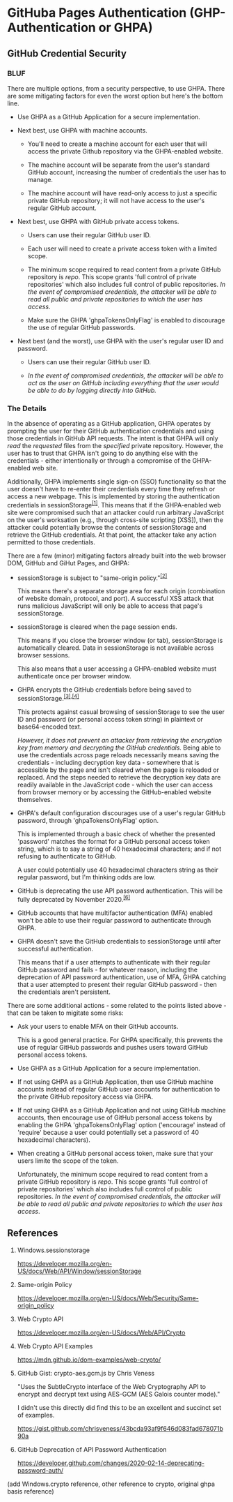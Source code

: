 # GitHuba Pages Authentication (GHP-Authentication or GHPA)

## GitHub Credential Security

### BLUF

There are multiple options, from a security perspective, to use GHPA. There are some mitigating factors for even the worst option but here's the bottom line.

 - Use GHPA as a GitHub Application for a secure implementation.

 - Next best, use GHPA with machine accounts.

    - You'll need to create a machine account for each user that will access the private Github repository via the GHPA-enabled website.

    - The machine account will be separate from the user's standard GitHub account, increasing the number of credentials the user has to manage.

    - The machine account will have read-only access to just a specific private GitHub repository; it will not have access to the user's regular GitHub account.
 
 - Next best, use GHPA with GitHub private access tokens.

    - Users can use their regular GitHub user ID.
 
    - Each user will need to create a private access token with a limited scope.

    - The minimum scope required to read content from a private GitHub repository is *repo*. This scope grants 'full control of private repositories' which also includes full control of public repositories. *In the event of compromised credentials, the attacker will be able to read all public and private repositories to which the user has access*.

    - Make sure the GHPA 'ghpaTokensOnlyFlag' is enabled to discourage the use of regular GitHub passwords.

 - Next best (and the worst), use GHPA with the user's regular user ID and password.

    - Users can use their regular GitHub user ID.

    - *In the event of compromised credentials, the attacker will be able to act as the user on GitHub including everything that the user would be able to do by logging directly into GitHub.*

### The Details

In the absence of operating as a GitHub application, GHPA operates by prompting the user for their GitHub authentication credentials and using those credentials in GitHub API requests. The intent is that GHPA will only *read* the *requested* files from the *specified* private repository. However, the user has to trust that GHPA isn't going to do anything else with the credentials - either intentionally or through a compromise of the GHPA-enabled web site.

Additionally, GHPA implements single sign-on (SSO) functionality so that the user doesn't have to re-enter their credentials every time they refresh or access a new webpage. This is implemented by storing the authentication credentials in sessionStorage<sup>[\[1\]](https://developer.mozilla.org/en-US/docs/Web/API/Window/sessionStorage)</sup>. This means that if the GHPA-enabled web site were compromised such that an attacker could run arbitrary JavaScript on the user's worksation (e.g., through cross-site scripting \[XSS\]), then the attacker could potentially browse the contents of sessionStorage and retrieve the GitHub credentials. At that point, the attacker take any action permitted to those credentials.

There are a few (minor) mitigating factors already built into the web browser DOM, GitHub and GiHut Pages, and GHPA:

 - sessionStorage is subject to "same-origin policy."<sup>[\[2\]](https://developer.mozilla.org/en-US/docs/Web/Security/Same-origin_policy)</sup>

   This means there's a separate storage area for each origin (combination of website domain, protocol, and port). A successful XSS attack that runs malicious JavaScript will only be able to access that page's sessionStorage.

 - sessionStorage is cleared when the page session ends.

   This means if you close the browser window (or tab), sessionStorage is automatically cleared. Data in sessionStorage is not available across browser sessions.

   This also means that a user accessing a GHPA-enabled website must authenticate once per browser window.

 - GHPA encrypts the GitHub credentials before being saved to sessionStorage.<sup>[\[3\]](https://developer.mozilla.org/en-US/docs/Web/API/Crypto),[\[4\]](https://developer.mozilla.org/en-US/docs/Web/API/Crypto)</sup>

    This protects against casual browsing of sessionStorage to see the user ID and password (or personal access token string) in plaintext or base64-encoded text.

    *However, it does not prevent an attacker from retrieving the encryption key from memory and decrypting the GitHub credentials.* Being able to use the credentials across page reloads necessarily means saving the credentials - including decryption key data - somewhere that is accessible by the page and isn't cleared when the page is reloaded or replaced. And the steps needed to retrieve the decryption key data are readily available in the JavaScript code - which the user can access from browser memory or by accessing the GitHub-enabled website themselves.

 - GHPA's default configuration discourages use of a user's regular GitHub password, through 'ghpaTokensOnlyFlag' option.

   This is implemented through a basic check of whether the presented 'password' matches the format for a GitHub personal access token string, which is to say a string of 40 hexadecimal characters; and if not refusing to authenticate to GitHub.

   A user could potentially use 40 hexadecimal characters string as their regular password, but I'm thinking odds are low.

 - GitHub is deprecating the use API password authentication. This will be fully deprecated by November 2020.<sup>[\[6\]](https://developer.github.com/changes/2020-02-14-deprecating-password-auth/)</sup>

 - GitHub accounts that have multifactor authentication (MFA) enabled won't be able to use their regular password to authenticate through GHPA.

 - GHPA doesn't save the GitHub credentials to sessionStorage until after successful authentication.

   This means that if a user attempts to authenticate with their regular GitHub password and fails - for whatever reason, including the deprecation of API password authentication, use of MFA, GHPA catching that a user attempted to present their regular GitHub password - then the credentials aren't persistent.

There are some additional actions - some related to the points listed above - that can be taken to migitate some risks:

 - Ask your users to enable MFA on their GitHub accounts.
 
   This is a good general practice. For GHPA specifically, this prevents the use of regular GitHub passwords and pushes users toward GitHub personal access tokens.

 - Use GHPA as a GitHub Application for a secure implementation.

 - If not using GHPA as a GitHub Application, then use GitHub machine accounts instead of regular GitHub user accounts for authentication to the private GitHub repository access via GHPA.

 - If not using GHPA as a GitHub Application and not using GitHub machine accounts, then encourage use of GitHub personal access tokens by enabling the GHPA 'ghpaTokensOnlyFlag' option ('encourage' instead of 'require' because a user could potentially set a password of 40 hexadecimal characters).

 - When creating a GitHub personal access token, make sure that your users limite the scope of the token.

   Unfortunately, the minimum scope required to read content from a private GitHub repository is *repo*. This scope grants 'full control of private repositories' which also includes full control of public repositories. *In the event of compromised credentials, the attacker will be able to read all public and private repositories to which the user has access*.

## References

 1. Windows.sessionstorage

    https://developer.mozilla.org/en-US/docs/Web/API/Window/sessionStorage

 2. Same-origin Policy

    https://developer.mozilla.org/en-US/docs/Web/Security/Same-origin_policy

 3. Web Crypto API

    https://developer.mozilla.org/en-US/docs/Web/API/Crypto

 4. Web Crypto API Examples
 
    https://mdn.github.io/dom-examples/web-crypto/

 5. GitHub Gist: crypto-aes.gcm.js by Chris Veness
 
    "Uses the SubtleCrypto interface of the Web Cryptography API to encrypt and decrypt text using AES-GCM (AES Galois counter mode)."
 
    I didn't use this directly did find this to be an excellent and succinct set of examples.
    
    https://gist.github.com/chrisveness/43bcda93af9f646d083fad678071b90a

 6. GitHub Deprecation of API Password Authentication

    https://developer.github.com/changes/2020-02-14-deprecating-password-auth/


(add Windows.crypto reference, other reference to crypto, original ghpa basis reference)
